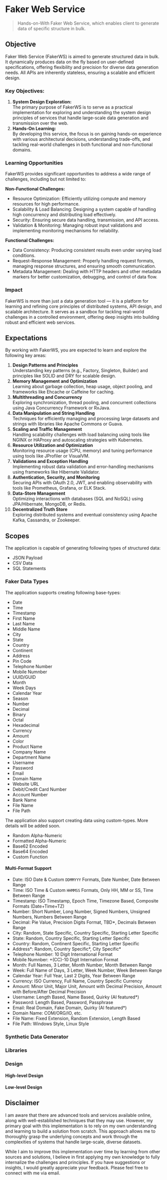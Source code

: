 # Faker Web Service

> Hands-on-With Faker Web Service, which enables client to generate data of specific structure in bulk.

## Objective

Faker Web Service (FakerWS) is aimed to generate structured data in bulk. It dynamically produces data on the fly based on user-defined specifications, offering flexibility and precision for diverse data generation needs. All APIs are inherently stateless, ensuring a scalable and efficient design.

### Key Objectives:
1. **System Design Exploration:**  
The primary purpose of FakerWS is to serve as a practical implementation for exploring and understanding the system design principles of services that handle large-scale data generation and transmission over the web.
2. **Hands-On Learning:**  
By developing this service, the focus is on gaining hands-on experience with various architectural decisions, understanding trade-offs, and tackling real-world challenges in both functional and non-functional domains.

### Learning Opportunities

FakerWS provides significant opportunities to address a wide range of challenges, including but not limited to:

**Non-Functional Challenges:**  
* Resource Optimization: Efficiently utilizing compute and memory resources for high performance.
* Scalability & Load Balancing: Designing a system capable of handling high concurrency and distributing load effectively.
* Security: Ensuring secure data handling, transmission, and API access.
* Validation & Monitoring: Managing robust input validations and implementing monitoring mechanisms for reliability.

**Functional Challenges:**  
* Data Consistency: Producing consistent results even under varying load conditions.
* Request-Response Management: Properly handling request formats, managing response structures, and ensuring smooth communication.
* Metadata Management: Dealing with HTTP headers and other metadata markers for better customization, debugging, and control of data flow.

### Impact

FakerWS is more than just a data generation tool — it is a platform for learning and refining core principles of distributed systems, API design, and scalable architecture. It serves as a sandbox for tackling real-world challenges in a controlled environment, offering deep insights into building robust and efficient web services.

## Expectations

By working with FakerWS, you are expected to learn and explore the following key areas:
1. **Design Patterns and Principles**  
   Understanding key patterns (e.g., Factory, Singleton, Builder) and principles like SOLID and DRY for scalable design.
1. **Memory Management and Optimization**  
   Learning about garbage collection, heap usage, object pooling, and frameworks like Ehcache or Caffeine for caching.
1. **Multithreading and Concurrency**  
   Exploring synchronization, thread pooling, and concurrent collections using Java Concurrency Framework or RxJava.
1. **Data Manipulation and String Handling**  
   Techniques for efficiently managing and processing large datasets and strings with libraries like Apache Commons or Guava.
1. **Scaling and Traffic Management**  
   Handling scalability challenges with load balancing using tools like NGINX or HAProxy and autoscaling strategies with Kubernetes.
1. **Resource Utilization and Optimization**  
   Monitoring resource usage (CPU, memory) and tuning performance using tools like JProfiler or VisualVM.
1. **Validations and Exception Handling**  
   Implementing robust data validation and error-handling mechanisms using frameworks like Hibernate Validator.
1. **Authentication, Security, and Monitoring**  
   Securing APIs with OAuth 2.0, JWT, and enabling observability with tools like Prometheus, Grafana, or ELK Stack.
1. **Data-Store Management**  
   Optimizing interactions with databases (SQL and NoSQL) using JPA/Hibernate, MongoDB, or Redis.
1. **Decentralized Truth Store**  
   Exploring distributed systems and eventual consistency using Apache Kafka, Cassandra, or Zookeeper.

## Scopes

The application is capable of generating following types of structured data:

* JSON Payload
* CSV Data
* SQL Statements

### Faker Data Types

The application supports creating following base-types:
* Date
* Time
* Timestamp
* First Name
* Last Name
* Middle Name
* City
* State
* Country
* Continent
* Address
* Pin Code
* Telephone Number
* Mobile Numnber
* UUID/GUID
* Month
* Week Days
* Calendar Year
* Season
* Number
* Decimal
* Binary
* Octal
* Hexadecimal
* Currency
* Amount
* Color
* Product Name
* Company Name
* Department Name
* Username
* Password
* Email
* Domain Name
* Website URL
* Debit/Credit Card Number
* Account Number
* Bank Name
* File Name
* File Path

The application also support creating data using custom-types. More details will be added soon.
* Random Alpha-Numeric
* Formatted Alpha-Numeric
* Base62 Encoded
* Base64 Encoded
* Custom Function

#### Multi-Format Support

* Date: ISO Date & Custom `DDMMYYY` Formats, Date Number, Date Between Range
* Time: ISO Time & Custom `HHMMSS` Formats, Only HH, MM or SS, Time Between Range
* Timestamp: ISO Timestamp, Epoch Time, Timezone Based, Composite Formats (Date+Time+TZ)
* Number: Short Number, Long Number, Signed Numbers, Unsigned Numbers, Numbers Between Range
* Decimal: Pie Value, Precision Digits Format, TBD*, Decimals Between Range
* City: Random, State Specific, Country Specific, Starting Letter Specific
* State: Random, Country Specific, Starting Letter Specific
* Country: Random, Continent Specific, Starting Letter Specific
* Address*: Random, Country Specific*, City Specific*
* Telephone Number: 10 Digit International Format
* Mobile Numnber: +(CC)-10 Digit Internation Format
* Month: Full Names, 3 Letter, Month Number, Month Between Range
* Week: Full Name of Days, 3 Letter, Week Number, Week Between Range
* Calendar Year: Full Year, Last 2 Digits, Year Between Range 
* Currency: ISO Currency, Full Name, Country Specific Currency
* Amount: Minor Unit, Major Unit, Amount with Decimal Precision, Amount with Before/After Decimal Precision
* Username: Length Based, Name Based, Quirky (AI featured*)
* Password: Length Based, Password, Passphrase
* Email: Real Domain, Fake Domain, Quirky (AI featured*)
* Domain Name: COM/ORG/IO, etc.
* File Name: Fixed Extension, Random Extension, Length Based
* File Path: Windows Style, Linux Style

### Synthetic Data Generator

### Libraries

### Design

#### High-level Design

#### Low-level Design

## Disclaimer
I am aware that there are advanced tools and services available online, along with well-established techniques that they may use. However, my primary goal with this implementation is to rely on my own understanding and learning to build a solution from scratch.  This approach allows me to thoroughly grasp the underlying concepts and work through the complexities of systems that handle large-scale, diverse datasets.

While I aim to improve this implementation over time by learning from other sources and solutions, I believe in first applying my own knowledge to fully internalize the challenges and principles. If you have suggestions or insights, I would greatly appreciate your feedback. Please feel free to connect with me via email.
